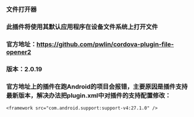 
### 文件打开器
### 此插件将使用其默认应用程序在设备文件系统上打开文件
### 官方地址：https://github.com/pwlin/cordova-plugin-file-opener2
### 版本：2.0.19

### 官方地址上的插件在跑Android的项目会报错，主要原因是插件支持最新版本，解决办法把plugin.xml中对插件的支持配置修改：
``` 
<framework src="com.android.support:support-v4:27.1.0" />
``` 
